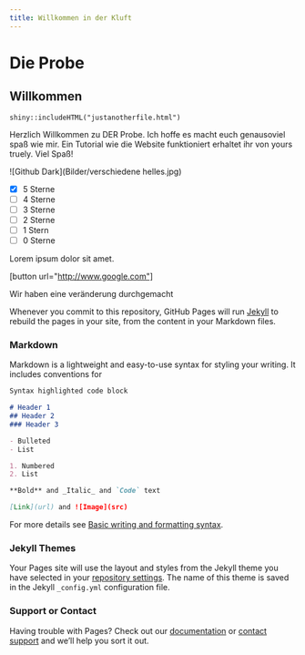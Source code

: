 ```yaml
---
title: Willkommen in der Kluft
---
```


# Die Probe
## Willkommen

```{r showChoro1}
shiny::includeHTML("justanotherfile.html")
```

Herzlich Willkommen zu DER Probe. Ich hoffe es macht euch genausoviel spaß wie mir. Ein Tutorial wie die Website funktioniert erhaltet ihr von yours truely. Viel Spaß!

![Github Dark](Bilder/verschiedene helles.jpg)

- [x]  5 Sterne
- [ ]  4 Sterne
- [ ]  3 Sterne
- [ ]  2 Sterne
- [ ]  1 Stern
- [ ]  0 Sterne

Lorem ipsum dolor sit amet.

[button url="http://www.google.com"]


Wir haben eine veränderung durchgemacht



Whenever you commit to this repository, GitHub Pages will run [Jekyll](https://jekyllrb.com/) to rebuild the pages in your site, from the content in your Markdown files.

### Markdown

Markdown is a lightweight and easy-to-use syntax for styling your writing. It includes conventions for

```markdown
Syntax highlighted code block

# Header 1
## Header 2
### Header 3

- Bulleted
- List

1. Numbered
2. List

**Bold** and _Italic_ and `Code` text

[Link](url) and ![Image](src)
```

For more details see [Basic writing and formatting syntax](https://docs.github.com/en/github/writing-on-github/getting-started-with-writing-and-formatting-on-github/basic-writing-and-formatting-syntax).

### Jekyll Themes

Your Pages site will use the layout and styles from the Jekyll theme you have selected in your [repository settings](https://github.com/McMaster1301/Die-Probe/settings/pages). The name of this theme is saved in the Jekyll `_config.yml` configuration file.

### Support or Contact

Having trouble with Pages? Check out our [documentation](https://docs.github.com/categories/github-pages-basics/) or [contact support](https://support.github.com/contact) and we’ll help you sort it out.
